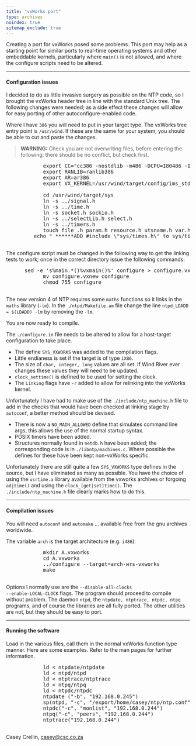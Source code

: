 ```yaml
---
title: "vxWorks port"
type: archives
noindex: true 
sitemap_exclude: true
---
```


Creating a port for vxWorks posed some problems. This port may help as a starting point for similar ports to real-time operating systems and other embeddable kernels, particularly where `main()` is not allowed, and where the configure scripts need to be altered.

* * *

#### Configuration issues

I decided to do as little invasive surgery as possible on the NTP code, so I brought the vxWorks header tree in line with the standard Unix tree. The following changes were needed; as a side effect these changes will allow for easy porting of other autoconfigure-enabled code.

Where I have `386` you will need to put in your target type. The vxWorks tree entry point is `/usr/wind`. If these are the same for your system, you should be able to cut and paste the changes.

> **WARNING:** Check you are not overwriting files, before entering the following: there should be no conflict, but check first.

<pre>            export CC="cc386 -nostdlib -m486 -DCPU=I80486 -I/usr/wind/target/h"
            export RANLIB=ranlib386
            export AR=ar386
            export VX_KERNEL=/usr/wind/target/config/ims_std_bsp/vxWorks

            cd /usr/wind/target/sys
            ln -s ../signal.h
            ln -s ../time.h
            ln -s socket.h sockio.h
            ln -s ../selectLib.h select.h
            ln -s ../timers.h
            touch file .h param.h resource.h utsname.h var.h ../netdb.h ../a.out.h ../termios.h
         echo " ******ADD #include \"sys/times.h\" to sys/time.h "
            </pre>

The configure script must be changed in the following way to get the linking tests to work; once in the correct directory issue the following commands:

<pre>      sed -e 's%main.*()%vxmain()%' configure > configure.vxnew
            mv configure.vxnew configure
            chmod 755 configure
      </pre>

The new version 4 of NTP requires some `maths` functions so it links in the `maths` library (`-lm`). In the `./ntpd/Makefile.am` file change the line `ntpd_LDADD = $(LDADD) -lm` by removing the `-lm`.

You are now ready to compile.

The `./configure.in` file needs to be altered to allow for a host-target configuration to take place.

*   The define `SYS_VXWORKS` was added to the compilation flags.
*   Little endianess is set if the target is of type `iX86`.
*   The size of `char, integer, long` values are all set. If Wind River ever changes these values they will need to be updated.
*   `clock_settime()` is defined to be used for setting the clock.
*   The `Linking` flags have `-r` added to allow for relinking into the vxWorks kernel.

Unfortunately I have had to make use of the `./include/ntp_machine.h` file to add in the checks that would have been checked at linking stage by `autoconf`, a better method should be devised.

*   There is now a `NO_MAIN_ALLOWED` define that simulates command line args, this allows the use of the normal startup syntax.
*   POSIX timers have been added.
*   Structures normally found in `netdb.h` have been added; the corresponding code is in `./libntp/machines.c`. Where possible the defines for these have been kept non-vxWorks specific.

Unfortunately there are still quite a few `SYS_VXWORKS` type defines in the source, but I have eliminated as many as possible. You have the choice of using the `usrtime.a` library available from the vxworks archives or forgoing `adjtime()` and using the `clock_[get|set]time()`. The `./include/ntp_machine.h` file clearly marks how to do this.

* * *

#### Compilation issues

You will need `autoconf` and `automake` ... available free from the gnu archives worldwide.

The variable `arch` is the target architecture (e.g. `i486`):

<pre>            mkdir A.vxworks
            cd A.vxworks
            ../configure --target=arch-wrs-vxworks
            make
       </pre>

Options I normally use are the <code>-\-disable-all-clocks -\-enable-LOCAL-CLOCK</code> flags. The program should proceed to compile without problem. The daemon `ntpd`, the `ntpdate, ntptrace, ntpdc, ntpq` programs, and of course the libraries are all fully ported. The other utilities are not, but they should be easy to port.

* * *

#### Running the software

Load in the various files, call them in the normal vxWorks function type manner. Here are some examples. Refer to the man pages for further information.

<pre>            ld < ntpdate/ntpdate
            ld < ntpd/ntpd
            ld < ntptrace/ntptrace
            ld < ntpq/ntpq
            ld < ntpdc/ntpdc
            ntpdate ("-b", "192.168.0.245")
            sp(ntpd, "-c", "/export/home/casey/ntp/ntp.conf")
            ntpdc("-c", "monlist", "192.168.0.244")
            ntpq("-c", "peers", "192.168.0.244")
            ntptrace("192.168.0.244")
        </pre>

Casey Crellin, casey@csc.co.za
